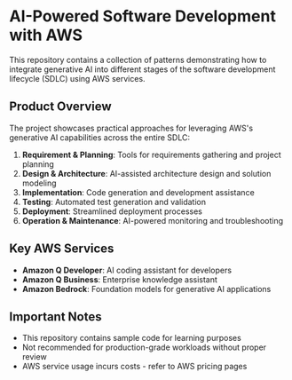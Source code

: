 # AI-Powered Software Development with AWS

This repository contains a collection of patterns demonstrating how to integrate generative AI into different stages of the software development lifecycle (SDLC) using AWS services.

## Product Overview

The project showcases practical approaches for leveraging AWS's generative AI capabilities across the entire SDLC:

1. **Requirement & Planning**: Tools for requirements gathering and project planning
2. **Design & Architecture**: AI-assisted architecture design and solution modeling
3. **Implementation**: Code generation and development assistance
4. **Testing**: Automated test generation and validation
5. **Deployment**: Streamlined deployment processes
6. **Operation & Maintenance**: AI-powered monitoring and troubleshooting

## Key AWS Services

- **Amazon Q Developer**: AI coding assistant for developers
- **Amazon Q Business**: Enterprise knowledge assistant
- **Amazon Bedrock**: Foundation models for generative AI applications

## Important Notes

- This repository contains sample code for learning purposes
- Not recommended for production-grade workloads without proper review
- AWS service usage incurs costs - refer to AWS pricing pages